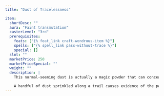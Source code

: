 ```yaml
---
title: "Dust of Tracelessness"

item:
  shortDesc: ""
  aura: "Faint transmutation"
  casterLevel: "3rd"
  prerequisites:
    feats: ["{% feat_link craft-wondrous-item %}"]
    spells: ["{% spell_link pass-without-trace %}"]
    special: []
  slot: ""
  marketPrice: 250
  marketPriceSpecial: ""
  weight: ""
  description: |
    This normal-seeming dust is actually a magic powder that can conceal the passage of its possessor and his companions. Tossing a handful of this dust into the air causes a chamber of up to 100 square feet of floor space to become as dusty, dirty, and cobweb-laden as if it had been abandoned and disused for a decade.

    A handful of dust sprinkled along a trail causes evidence of the passage of as many as a dozen men and horses to be obliterated for 250 feet back into the distance. The results of the dust are instantaneous, and no magical aura lingers afterward from this use of the dust. {% skill_link survival %} checks made to track a quarry across an area affected by this dust have a DC 20 higher than normal.
---
```

